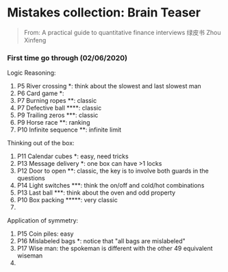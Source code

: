# Mistakes collection: Brain Teaser

> From: A practical guide to quantitative finance interviews 
> 绿皮书 Zhou Xinfeng

### First time go through (02/06/2020)

Logic Reasoning:

1. P5 River crossing *: think about the slowest and last slowest man
2. P6 Card game *:
3. P7 Burning ropes **: classic
4. P7 Defective ball ****: classic
5. P9 Trailing zeros ***: classic
6. P9 Horse race **: ranking
7. P10 Infinite sequence **: infinite limit

Thinking out of the box:

1. P11 Calendar cubes *: easy, need tricks
2. P13 Message delivery *: one box can have >1 locks
2. P12 Door to open **: classic, the key is to involve both guards in the questions
3. P14 Light switches ***: think the on/off and cold/hot combinations
3. P13 Last ball ***: think about the oven and odd property
3. P10 Box packing *****: very classic
4. 

Application of symmetry:

1. P15 Coin piles: easy
2. P16 Mislabeled bags *: notice that "all bags are mislabeled"
3. P17 Wise man: the spokeman is different with the other 49 equivalent wiseman
4. 
